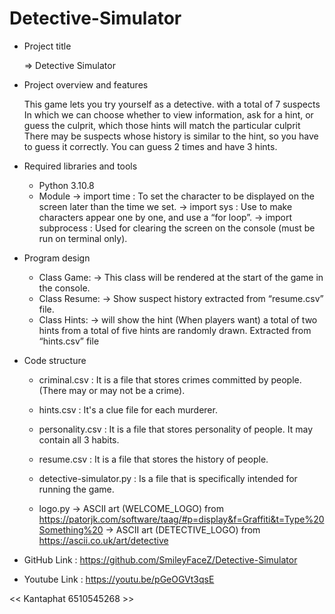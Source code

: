 # Detective-Simulator

- Project title

	=> Detective Simulator

- Project overview and features

	This game lets you try yourself as a detective. with a total of 7 suspects In which we can choose whether to view information, ask for a hint, or guess the culprit, which those hints will match the particular culprit There may be suspects whose history is similar to the hint, so you have to guess it correctly. You can guess 2 times and have 3 hints.

- Required libraries and tools

	* Python 3.10.8
	* Module
		-> import time : To set the character to be displayed on the screen later than the time we set.
		-> import sys : Use to make characters appear one by one, and use a “for loop”.
		-> import subprocess : Used for clearing the screen on the console (must be run on terminal only).

- Program design

	* Class  Game:
			-> This class will be rendered at the start of the game in the console.
	* Class Resume:
			-> Show suspect history extracted from “resume.csv” file.
	* Class Hints:
			-> will show the hint (When players want) a total of two hints from a total of five hints are randomly drawn. Extracted from “hints.csv” file

- Code structure

	* criminal.csv : It is a file that stores crimes committed by people. (There may or may not be a crime).

	* hints.csv : It's a clue file for each murderer.

	* personality.csv : It is a file that stores personality of people. It may contain all 3 habits.

	* resume.csv : It is a file that stores the history of people.

	* detective-simulator.py : Is a file that is specifically intended for running the game.

	* logo.py
		-> ASCII art (WELCOME_LOGO) from https://patorjk.com/software/taag/#p=display&f=Graffiti&t=Type%20Something%20 
		-> ASCII art (DETECTIVE_LOGO) from https://ascii.co.uk/art/detective

- GitHub Link : https://github.com/SmileyFaceZ/Detective-Simulator

- Youtube Link : https://youtu.be/pGeOGVt3qsE

<< Kantaphat 6510545268 >>
